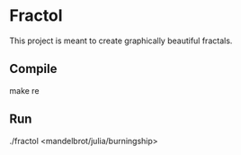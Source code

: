 # Fractol
This project is meant to create graphically beautiful fractals.

## Compile
  make re
  
## Run
  ./fractol <mandelbrot/julia/burningship>

